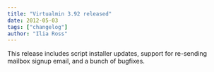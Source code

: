```yaml
---
title: "Virtualmin 3.92 released"
date: 2012-05-03
tags: ["changelog"]
author: "Ilia Ross"
---
```


This release includes script installer updates, support for re-sending mailbox signup email, and a bunch of bugfixes.
